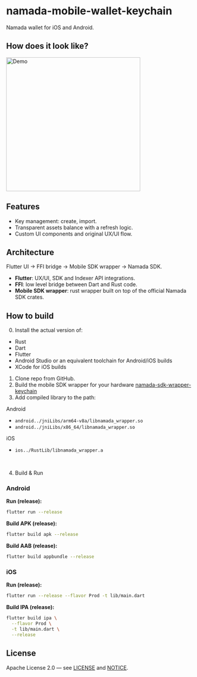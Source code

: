 
# namada-mobile-wallet-keychain
Namada wallet for iOS and Android.

## How does it look like?
<img src="assets/demo.gif" alt="Demo" width="360">

## Features
- Key management: create, import.
- Transparent assets balance with a refresh logic.
- Custom UI components and original UX/UI flow.

## Architecture
Flutter UI → FFI bridge → Mobile SDK wrapper → Namada SDK.

- **Flutter**: UX/UI, SDK and Indexer API integrations.
- **FFI**: low level bridge between Dart and Rust code.
- **Mobile SDK wrapper**: rust wrapper built on top of the official Namada SDK crates.




## How to build
0. Install the actual version of:
- Rust
- Dart
- Flutter
- Android Studio or an equivalent toolchain for Android/iOS builds
- XCode for iOS builds


1. Clone repo from GitHub.
2. Build the mobile SDK wrapper for your hardware [namada-sdk-wrapper-keychain](https://github.com/GE-Tnso/namada-sdk-wrapper-keychain)
3. Add compiled library to the path:

Android
- `android../jniLibs/arm64-v8a/libnamada_wrapper.so`
- `android../jniLibs/x86_64/libnamada_wrapper.so`

iOS
- `ios../RustLib/libnamada_wrapper.a`
<br>

4. Build & Run

### Android
**Run (release):**
```bash
flutter run --release
```
**Build APK (release):**
```bash
flutter build apk --release
```
**Build AAB (release):**
```bash
flutter build appbundle --release
```

### iOS
**Run (release):**
```bash
flutter run --release --flavor Prod -t lib/main.dart
```
**Build IPA (release):**
```bash
flutter build ipa \
  --flavor Prod \
  -t lib/main.dart \
  --release
```


## License
Apache License 2.0 — see [LICENSE](./LICENSE) and [NOTICE](./NOTICE).
